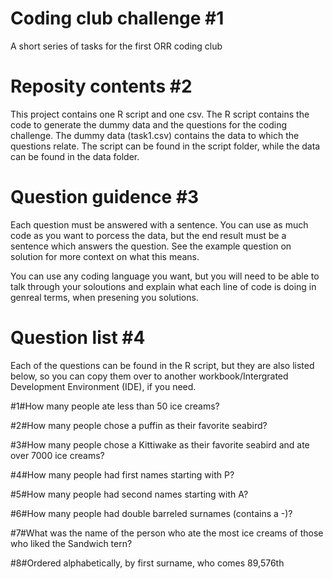 # Coding club challenge #1
A short series of tasks for the first ORR coding club
 
# Reposity contents #2
This project contains one R script and one csv. The R script contains the code to generate the dummy data and the questions for the coding challenge. The dummy data (task1.csv) contains the data to which the questions relate. The script can be found in the script folder, while the data can be found in the data folder.

# Question guidence #3
Each question must be answered with a sentence. You can use as much code as you want to porcess the data, but the end result must be a sentence which answers the question. See the example question on solution for more context on what this means.

You can use any coding language you want, but you will need to be able to talk through your soloutions and explain what each line of code is doing in genreal terms, when presening you solutions.

# Question list #4
Each of the questions can be found in the R script, but they are also listed below, so you can copy them over to another workbook/Intergrated Development Environment (IDE), if you need.

#1#How many people ate less than 50 ice creams?


#2#How many people chose a puffin as their favorite seabird?


#3#How many people chose a Kittiwake as their favorite seabird and ate over 7000 ice creams?


#4#How many people had first names starting with P?


#5#How many people had second names starting with A?


#6#How many people had double barreled surnames (contains a -)?


#7#What was the name of the person who ate the most ice creams of those who liked the Sandwich tern?


#8#Ordered alphabetically, by first surname, who comes 89,576th
